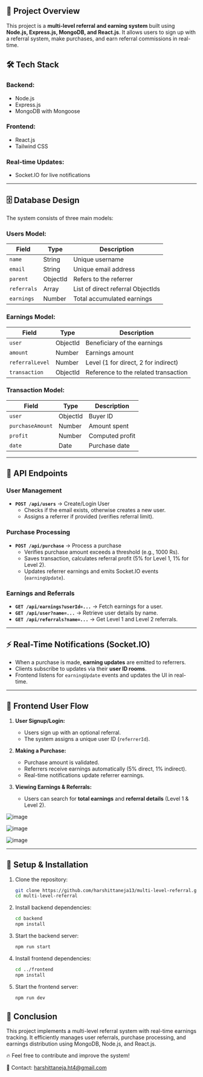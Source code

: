 
## 🚀 Project Overview
This project is a **multi-level referral and earning system** built using **Node.js, Express.js, MongoDB, and React.js**. It allows users to sign up with a referral system, make purchases, and earn referral commissions in real-time.

## 🛠 Tech Stack
### **Backend:**
- Node.js
- Express.js
- MongoDB with Mongoose

### **Frontend:**
- React.js
- Tailwind CSS

### **Real-time Updates:**
- Socket.IO for live notifications

---

## 🗄 Database Design
The system consists of three main models:

### **Users Model:**
| Field    | Type    | Description |
|----------|---------|-------------|
| `name`  | String | Unique username |
| `email` | String | Unique email address |
| `parent` | ObjectId | Refers to the referrer |
| `referrals` | Array | List of direct referral ObjectIds |
| `earnings` | Number | Total accumulated earnings |

### **Earnings Model:**
| Field    | Type    | Description |
|----------|---------|-------------|
| `user`  | ObjectId | Beneficiary of the earnings |
| `amount` | Number | Earnings amount |
| `referralLevel` | Number | Level (1 for direct, 2 for indirect) |
| `transaction` | ObjectId | Reference to the related transaction |

### **Transaction Model:**
| Field    | Type    | Description |
|----------|---------|-------------|
| `user`  | ObjectId | Buyer ID |
| `purchaseAmount` | Number | Amount spent |
| `profit` | Number | Computed profit |
| `date` | Date | Purchase date |

---

## 🔗 API Endpoints
### **User Management**
- **`POST /api/users`** → Create/Login User
  - Checks if the email exists, otherwise creates a new user.
  - Assigns a referrer if provided (verifies referral limit).
  
### **Purchase Processing**
- **`POST /api/purchase`** → Process a purchase
  - Verifies purchase amount exceeds a threshold (e.g., 1000 Rs).
  - Saves transaction, calculates referral profit (5% for Level 1, 1% for Level 2).
  - Updates referrer earnings and emits Socket.IO events (`earningUpdate`).
  
### **Earnings and Referrals**
- **`GET /api/earnings?userId=...`** → Fetch earnings for a user.
- **`GET /api/user?name=...`** → Retrieve user details by name.
- **`GET /api/referrals?name=...`** → Get Level 1 and Level 2 referrals.

---

## ⚡ Real-Time Notifications (Socket.IO)
- When a purchase is made, **earning updates** are emitted to referrers.
- Clients subscribe to updates via their **user ID rooms**.
- Frontend listens for `earningUpdate` events and updates the UI in real-time.

---

## 🎯 Frontend User Flow
1. **User Signup/Login:**
   - Users sign up with an optional referral.
   - The system assigns a unique user ID (`referrerId`).

2. **Making a Purchase:**
   - Purchase amount is validated.
   - Referrers receive earnings automatically (5% direct, 1% indirect).
   - Real-time notifications update referrer earnings.

3. **Viewing Earnings & Referrals:**
   - Users can search for **total earnings** and **referral details** (Level 1 & Level 2).

![image](https://github.com/user-attachments/assets/ab9e1fa4-6ff5-46b4-8702-87131913709b)



![image](https://github.com/user-attachments/assets/7ee2831d-f9c1-40eb-aba9-12d07835832a)



![image](https://github.com/user-attachments/assets/79ec5a52-6148-4ca1-8e7e-5923555e73c9)



---

## 📜 Setup & Installation
1. Clone the repository:
   ```sh
   git clone https://github.com/harshittaneja13/multi-level-referral.git
   cd multi-level-referral

2. Install backend dependencies:
    ```sh
    cd backend
    npm install

3. Start the backend server:
    ```sh
    npm run start
4. Install frontend dependencies:
    ```sh
    cd ../frontend
    npm install
5. Start the frontend server:
    ```sh
    npm run dev

## 🎉 Conclusion
This project implements a multi-level referral system with real-time earnings tracking. It efficiently manages user referrals, purchase processing, and earnings distribution using MongoDB, Node.js, and React.js.

🔥 Feel free to contribute and improve the system!

📧 Contact: harshittaneja.ht4@gmail.com
